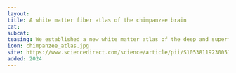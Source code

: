 ```yaml
---
layout:
title: A white matter fiber atlas of the chimpanzee brain
cat:
subcat:
teasing: We established a new white matter atlas of the deep and superficial white matter structural connectivity in chimpanzees.
icon: chimpanzee_atlas.jpg
site: https://www.sciencedirect.com/science/article/pii/S105381192300513X?via%3Dihub
added: 2024
---
```

